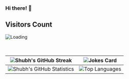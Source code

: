 ### Hi there! 👋

<!--
**scorchy38/scorchy38** is a ✨ _special_ ✨ repository because its `README.md` (this file) appears on your GitHub profile.

Here are some ideas to get you started:

- 🔭 I’m currently working on ...
- 🌱 I’m currently learning ...
- 👯 I’m looking to collaborate on ...
- 🤔 I’m looking for help with ...
- 💬 Ask me about ...
- 📫 How to reach me: ...
- 😄 Pronouns: ...
- ⚡ Fun fact: ...
-->

## Visitors Count

<img align="left" src = "https://profile-counter.glitch.me/scorchy38/count.svg" alt ="Loading">

<br />
<br />
<br />

<!-- [![Shubh's GitHub Activity Graph](https://activity-graph.herokuapp.com/graph?username=scorchy38&theme=xcode)](https://git.io/scorchy38) -->
<!-- <br />
<br />
<br /> -->

| ![Shubh's GitHub Streak](https://github-readme-streak-stats.herokuapp.com/?user=scorchy38) | ![Jokes Card](https://readme-jokes.vercel.app/api) |
| --- | --- |
| ![Shubh's GitHub Statistics](https://github-readme-stats.vercel.app/api?username=scorchy38&show_icons=true) | ![Top Languages](https://github-readme-stats.vercel.app/api/top-langs/?username=scorchy38) |
